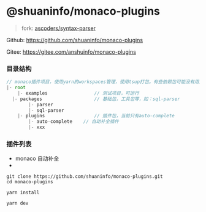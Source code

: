 # @shuaninfo/monaco-plugins

> fork: [ascoders/syntax-parser](https://github.com/ascoders/syntax-parser)



Github: https://github.com/shuaninfo/monaco-plugins

Gitee: https://gitee.com/anshuinfo/monaco-plugins





### 目录结构

```js
// monaco插件项目，使用yarn的workspaces管理，使用tsup打包。有些依赖包可能没有用到。
|- root
	|- examples					// 测试项目，可运行
  |- packages					// 基础包，工具包等，如：sql-parser
		|- parser
		|- sql-parser
	|- plugins					// 插件包，当前只有auto-complete
		|- auto-complete	// 自动补全插件
		|- xxx
```





### 插件列表

* monaco 自动补全
* 



```shell
git clone https://github.com/shuaninfo/monaco-plugins.git
cd monaco-plugins

yarn install

yarn dev
```



